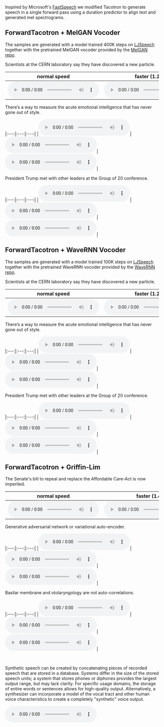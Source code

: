 Inspired by Microsoft's [FastSpeech](https://www.microsoft.com/en-us/research/blog/fastspeech-new-text-to-speech-model-improves-on-speed-accuracy-and-controllability/)
we modified Tacotron to generate speech in a single forward pass using a duration predictor to align text and generated mel spectrograms.


## ForwardTacotron + MelGAN Vocoder

The samples are generated with a model trained 400K steps on [LJSpeech](https://keithito.com/LJ-Speech-Dataset/) together with the pretrained MelGAN vocoder provided by the [MelGAN repo](https://github.com/seungwonpark/melgan).

<p class="text">Scientists at the CERN laboratory say they have discovered a new particle.</p> 

| normal speed | faster (1.25) | slower (0.85) |
|:---:|:---:|:---:|
|<audio src="https://github.com/as-ideas/tts_model_outputs/blob/master/ljspeech_forward/1_melgan_400k.wav?raw=true" controls preload></audio>|<audio src="https://github.com/as-ideas/tts_model_outputs/blob/master/ljspeech_forward/1_melgan_400k_1.25.wav?raw=true" controls preload></audio>|<audio src="https://github.com/as-ideas/tts_model_outputs/blob/master/ljspeech_forward/1_melgan_400k_0.85.wav?raw=true" controls preload></audio>|

<p class="text">There’s a way to measure the acute emotional intelligence that has never gone out of style.</p>

|:---:|:---:|:---:|
|<audio src="https://github.com/as-ideas/tts_model_outputs/blob/master/ljspeech_forward/2_melgan_400k.wav?raw=true" controls preload></audio>|<audio src="https://github.com/as-ideas/tts_model_outputs/blob/master/ljspeech_forward/2_melgan_400k_1.25.wav?raw=true" controls preload></audio>|<audio src="https://github.com/as-ideas/tts_model_outputs/blob/master/ljspeech_forward/2_melgan_400k_0.85.wav?raw=true" controls preload></audio>|

<p class="text">President Trump met with other leaders at the Group of 20 conference.</p>

|:---:|:---:|:---:|
|<audio src="https://github.com/as-ideas/tts_model_outputs/blob/master/ljspeech_forward/3_melgan_400k.wav?raw=true" controls preload></audio>|<audio src="https://github.com/as-ideas/tts_model_outputs/blob/master/ljspeech_forward/3_melgan_400k_1.25.wav?raw=true" controls preload></audio>|<audio src="https://github.com/as-ideas/tts_model_outputs/blob/master/ljspeech_forward/3_melgan_400k_0.85.wav?raw=true" controls preload></audio>|

## ForwardTacotron + WaveRNN Vocoder

The samples are generated with a model trained 100K steps on [LJSpeech](https://keithito.com/LJ-Speech-Dataset/) together with the pretrained WaveRNN vocoder provided by the [WaveRNN repo](https://github.com/fatchord/WaveRNN).

<p class="text">Scientists at the CERN laboratory say they have discovered a new particle.</p> 

| normal speed | faster (1.25) | slower (0.8) |
|:---:|:---:|:---:|
|<audio src="https://github.com/as-ideas/tts_model_outputs/blob/master/ljspeech_forward/1_wavernn_batched_100k.wav?raw=true" controls preload></audio>|<audio src="https://github.com/as-ideas/tts_model_outputs/blob/master/ljspeech_forward/1_wavernn_batched_100k_1.25.wav?raw=true" controls preload></audio>|<audio src="https://github.com/as-ideas/tts_model_outputs/blob/master/ljspeech_forward/1_wavernn_batched_100k_0.8.wav?raw=true" controls preload></audio>|

<p class="text">There’s a way to measure the acute emotional intelligence that has never gone out of style.</p>

|:---:|:---:|:---:|
|<audio src="https://github.com/as-ideas/tts_model_outputs/blob/master/ljspeech_forward/2_wavernn_batched_100k.wav?raw=true" controls preload></audio>|<audio src="https://github.com/as-ideas/tts_model_outputs/blob/master/ljspeech_forward/2_wavernn_batched_100k_1.25.wav?raw=true" controls preload></audio>|<audio src="https://github.com/as-ideas/tts_model_outputs/blob/master/ljspeech_forward/2_wavernn_batched_100k_0.8.wav?raw=true" controls preload></audio>|


<p class="text">President Trump met with other leaders at the Group of 20 conference.</p>

|:---:|:---:|:---:|
|<audio src="https://github.com/as-ideas/tts_model_outputs/blob/master/ljspeech_forward/3_wavernn_batched_100k.wav?raw=true" controls preload></audio>|<audio src="https://github.com/as-ideas/tts_model_outputs/blob/master/ljspeech_forward/3_wavernn_batched_100k_1.25.wav?raw=true" controls preload></audio>|<audio src="https://github.com/as-ideas/tts_model_outputs/blob/master/ljspeech_forward/3_wavernn_batched_100k_0.8.wav?raw=true" controls preload></audio>|

## ForwardTacotron + Griffin-Lim

<p class="text">The Senate's bill to repeal and replace the Affordable Care-Act is now imperiled.</p>

| normal speed | faster (1.4) | slower (0.6) |
|:---:|:---:|:---:|
|<audio src="https://github.com/as-ideas/tts_model_outputs/blob/master/ljspeech_forward/4_griffinlim_100k.wav?raw=true" controls preload></audio>|<audio src="https://github.com/as-ideas/tts_model_outputs/blob/master/ljspeech_forward/4_griffinlim_100k_1.4.wav?raw=true" controls preload></audio>|<audio src="https://github.com/as-ideas/tts_model_outputs/blob/master/ljspeech_forward/4_griffinlim_100k_0.6.wav?raw=true" controls preload></audio>|

<p class="text">Generative adversarial network or variational auto-encoder.</p>

|:---:|:---:|:---:|
|<audio src="https://github.com/as-ideas/tts_model_outputs/blob/master/ljspeech_forward/5_griffinlim_100k.wav?raw=true" controls preload></audio>|<audio src="https://github.com/as-ideas/tts_model_outputs/blob/master/ljspeech_forward/5_griffinlim_100k_1.4.wav?raw=true" controls preload></audio>|<audio src="https://github.com/as-ideas/tts_model_outputs/blob/master/ljspeech_forward/5_griffinlim_100k_0.6.wav?raw=true" controls preload></audio>|

<p class="text">Basilar membrane and otolaryngology are not auto-correlations.</p>

|:---:|:---:|:---:|
|<audio src="https://github.com/as-ideas/tts_model_outputs/blob/master/ljspeech_forward/6_griffinlim_100k.wav?raw=true" controls preload></audio>|<audio src="https://github.com/as-ideas/tts_model_outputs/blob/master/ljspeech_forward/6_griffinlim_100k_1.4.wav?raw=true" controls preload></audio>|<audio src="https://github.com/as-ideas/tts_model_outputs/blob/master/ljspeech_forward/6_griffinlim_100k_0.6.wav?raw=true" controls preload></audio>|

&nbsp;
<p class="text">Synthetic speech can be created by concatenating pieces of recorded speech that are stored in a database. Systems differ in the size of the stored speech units; a system that stores phones or diphones provides the largest output range, but may lack clarity. For specific usage domains, the storage of entire words or sentences allows for high-quality output. Alternatively, a synthesizer can incorporate a model of the vocal tract and other human voice characteristics to create a completely "synthetic" voice output.</p>
<audio src="https://github.com/as-ideas/tts_model_outputs/blob/master/ljspeech_forward/long_griffinlim.wav?raw=true" controls preload></audio>